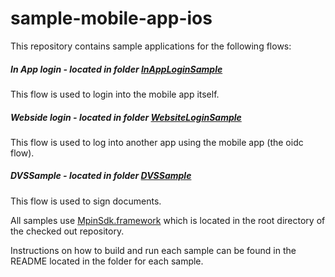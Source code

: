 # sample-mobile-app-ios

This repository contains sample applications for the following flows:
##### In App login - located in folder [InAppLoginSample](InAppLoginSample/README.md)
This flow is used to login into the mobile app itself.

##### Webside login - located in folder [WebsiteLoginSample](WebsiteLoginSample/README.md)
This flow is used to log into another app using the mobile app (the oidc flow).

##### DVSSample - located in folder [DVSSample](DVSSample/README.md)
This flow is used to sign documents.

All samples use [MpinSdk.framework](https://github.com/miracl/mfa-client-sdk-ios) which is located in the root directory of the checked out repository.

Instructions on how to build and run each sample can be found in the README located in the folder for each sample.
